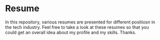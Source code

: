 # Resume

In this repository, various resumes are presented for different positiosn in the tech industry. Feel free to take a look at these resumes so that you could get an overall idea about my profile and my skills. Thanks. 


